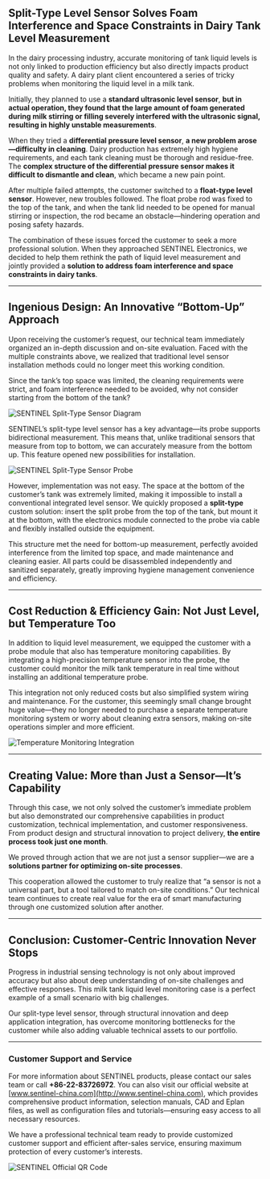 ## Split-Type Level Sensor Solves Foam Interference and Space Constraints in Dairy Tank Level Measurement

In the dairy processing industry, accurate monitoring of tank liquid levels is not only linked to production efficiency but also directly impacts product quality and safety. A dairy plant client encountered a series of tricky problems when monitoring the liquid level in a milk tank.

Initially, they planned to use a **standard ultrasonic level sensor**, **but in actual operation, they found that the large amount of foam generated during milk stirring or filling severely interfered with the ultrasonic signal, resulting in highly unstable measurements**.

When they tried a **differential pressure level sensor**, **a new problem arose—difficulty in cleaning**. Dairy production has extremely high hygiene requirements, and each tank cleaning must be thorough and residue-free. The **complex structure of the differential pressure sensor makes it difficult to dismantle and clean**, which became a new pain point.

After multiple failed attempts, the customer switched to a **float-type level sensor**. However, new troubles followed. The float probe rod was fixed to the top of the tank, and when the tank lid needed to be opened for manual stirring or inspection, the rod became an obstacle—hindering operation and posing safety hazards.

The combination of these issues forced the customer to seek a more professional solution. When they approached SENTINEL Electronics, we decided to help them rethink the path of liquid level measurement and jointly provided a **solution to address foam interference and space constraints in dairy tanks**.

---

## Ingenious Design: An Innovative “Bottom-Up” Approach

Upon receiving the customer’s request, our technical team immediately organized an in-depth discussion and on-site evaluation. Faced with the multiple constraints above, we realized that traditional level sensor installation methods could no longer meet this working condition.

Since the tank’s top space was limited, the cleaning requirements were strict, and foam interference needed to be avoided, why not consider starting from the bottom of the tank?

![SENTINEL Split-Type Sensor Diagram](http://image.sentinel-china.com/202506131507102.png)

SENTINEL’s split-type level sensor has a key advantage—its probe supports bidirectional measurement. This means that, unlike traditional sensors that measure from top to bottom, we can accurately measure from the bottom up. This feature opened new possibilities for installation.

![SENTINEL Split-Type Sensor Probe](http://image.sentinel-china.com/202506131508628.png)

However, implementation was not easy. The space at the bottom of the customer’s tank was extremely limited, making it impossible to install a conventional integrated level sensor. We quickly proposed a **split-type** custom solution: insert the split probe from the top of the tank, but mount it at the bottom, with the electronics module connected to the probe via cable and flexibly installed outside the equipment.

This structure met the need for bottom-up measurement, perfectly avoided interference from the limited top space, and made maintenance and cleaning easier. All parts could be disassembled independently and sanitized separately, greatly improving hygiene management convenience and efficiency.

---

## Cost Reduction & Efficiency Gain: Not Just Level, but Temperature Too

In addition to liquid level measurement, we equipped the customer with a probe module that also has temperature monitoring capabilities. By integrating a high-precision temperature sensor into the probe, the customer could monitor the milk tank temperature in real time without installing an additional temperature probe.

This integration not only reduced costs but also simplified system wiring and maintenance. For the customer, this seemingly small change brought huge value—they no longer needed to purchase a separate temperature monitoring system or worry about cleaning extra sensors, making on-site operations simpler and more efficient.

![Temperature Monitoring Integration](http://image.sentinel-china.com/202506131508773.png)

---

## Creating Value: More than Just a Sensor—It’s Capability

Through this case, we not only solved the customer’s immediate problem but also demonstrated our comprehensive capabilities in product customization, technical implementation, and customer responsiveness. From product design and structural innovation to project delivery, **the entire process took just one month**.

We proved through action that we are not just a sensor supplier—we are a **solutions partner for optimizing on-site processes**.

This cooperation allowed the customer to truly realize that “a sensor is not a universal part, but a tool tailored to match on-site conditions.” Our technical team continues to create real value for the era of smart manufacturing through one customized solution after another.

---

## Conclusion: Customer-Centric Innovation Never Stops

Progress in industrial sensing technology is not only about improved accuracy but also about deep understanding of on-site challenges and effective responses. This milk tank liquid level monitoring case is a perfect example of a small scenario with big challenges.

Our split-type level sensor, through structural innovation and deep application integration, has overcome monitoring bottlenecks for the customer while also adding valuable technical assets to our portfolio.

---

### Customer Support and Service

For more information about SENTINEL products, please contact our sales team or call **+86-22-83726972**. You can also visit our official website at [www.sentinel-china.com](http://www.sentinel-china.com), which provides comprehensive product information, selection manuals, CAD and Eplan files, as well as configuration files and tutorials—ensuring easy access to all necessary resources.

We have a professional technical team ready to provide customized customer support and efficient after-sales service, ensuring maximum protection of every customer’s interests.

![SENTINEL Official QR Code](https://image.sentinel-china.com/2024-08-24-%E5%AE%98%E6%96%B9%E4%BA%8C%E7%BB%B4%E7%A0%81%E5%90%88%E9%9B%86.png)
